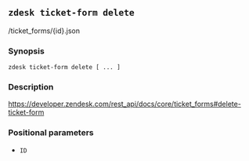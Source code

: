 ## `zdesk ticket-form delete`

/ticket_forms/{id}.json

### Synopsis

    zdesk ticket-form delete [ ... ]

### Description

https://developer.zendesk.com/rest_api/docs/core/ticket_forms#delete-ticket-form

### Positional parameters

* `ID`


